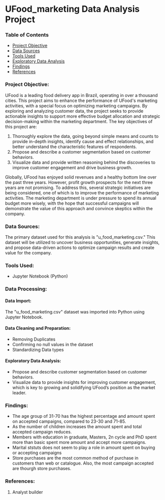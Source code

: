 # UFood_marketing Data Analysis Project

### Table of Contents

- [Project Objective](#project-objective)
- [Data Sources](#data-sources)
- [Tools Used](#tools-used)
- [Exploratory Data Analysis](#exploratory-data-analysis)
- [Findings](#findings)
- [References](#references)

### Project Objective: 

UFood is a leading food delivery app in Brazil, operating in over a thousand cities. This project aims to enhance the performance of UFood's marketing activities, with a special focus on optimizing marketing campaigns. By exploring and analyzing customer data, the project seeks to provide actionable insights to support more effective budget allocation and strategic decision-making within the marketing department. The key objectives of this project are:

1. Thoroughly explore the data, going beyond simple means and counts to provide in-depth insights, identify cause and effect relationships, and better understand the characteristic features of respondents.
2. Propose and describe a customer segmentation based on customer behaviors.
3. Visualize data and provide written reasoning behind the discoveries to improve customer engagement and drive business growth.

Globally, UFood has enjoyed solid revenues and a healthy bottom line over the past three years. However, profit growth prospects for the next three years are not promising. To address this, several strategic initiatives are being considered, one of which is to improve the performance of marketing activities. The marketing department is under pressure to spend its annual budget more wisely, with the hope that successful campaigns will demonstrate the value of this approach and convince skeptics within the company.

### Data Sources:

The primary dataset used for this analysis is "u_food_marketing.csv." This dataset will be utilized to uncover business opportunities, generate insights, and propose data-driven actions to optimize campaign results and create value for the company.

### Tools Used:

- Jupyter Notebook (Python) 

### Data Processing:

#### Data Import:

The "u_food_marketing.csv" dataset was imported into Python using Jupyter Notebook.

#### Data Cleaning and Preparation: 

- Removing Duplicates
- Confirming no null values in the dataset
- Standardizing Data types

#### Exploratory Data Analysis: 

- Propose and describe customer segmentation based on customer behaviors.
- Visualize data to provide insights for improving customer engagement, which is key to growing and solidifying UFood’s position as the market leader.
 
### Findings:

- The age group of 31-70 has the highest percentage and amount spent on accepted campaigns, compared to 23-30 and 71-85.
- As the number of children increases the amount spent and total accepted campaign reduces. 
- Members with education in graduate, Masters, 2n cycle and PhD spent more than basic spent more amount and accept more campaigns.
- Marital ststuts does not seem to play a role in amount spent on buying or accepting campaigns
- Store purchases are the most common method of purchase in customers than web or catalogue. Also, the most campaign accepted are thourgh store purchases.
  
### References:

1.  Analyst builder

